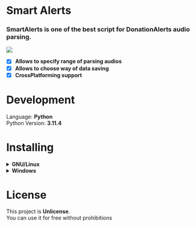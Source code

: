 # Smart Alerts

### SmartAlerts is one of the best script for DonationAlerts audio parsing.

![](https://i.imgur.com/YL7EYYA.png)

- [X] <b>Allows to specify range of parsing audios</b>
- [X] <b>Allows to choose way of data saving</b>
- [X] <b>CrossPlatforming support</b>

# Development

Language: <b>Python</b>  \
Python Version: <b>3.11.4</b>

# Installing 

<details> <summary> <b>GNU/Linux</b> </summary>
<em>GNU/Linux</em>

Here is a example of how to run script in <b>Bash</b>:

```bash
sudo apt install git                                                  # Install Git
sudo apt install python                                               # Install last version of Python

git clone https://github.com/FrenzyCode64/SmartAlerts.git             # Clone repository  
cd SmartAlerts                                                        # Go to repository directory

python3 main.py                                                       # Start up script

```
</details>

<details> <summary> <b>Windows</b> </summary>
<em>Windows</em>

In <b>Windows</b> you must do some "preparatory"

### <b>First step</b>

<b>Install</b> project's [Python version](https://www.python.org/downloads/) \
To check Python version use:
```console
python -V
```

### Second step

<b>Install</b> [Git](https://git-scm.com/downloads)
To check Git version use:
```console      
git --version
```

### Third step

Run code in <b>Console</b>

```console   

git clone https://github.com/FrenzyCode64/SmartAlerts.git             # Clone repository  
cd SmartAlerts                                                        # Go to repository directory

python main.py                                                        # Start up script 

```
</details>

# License

This project is <b>Unlicense</b>. \
You can use it for free without prohibitions
